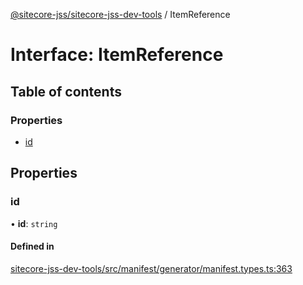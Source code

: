 [@sitecore-jss/sitecore-jss-dev-tools](../README.md) / ItemReference

# Interface: ItemReference

## Table of contents

### Properties

- [id](ItemReference.md#id)

## Properties

### id

• **id**: `string`

#### Defined in

[sitecore-jss-dev-tools/src/manifest/generator/manifest.types.ts:363](https://github.com/Sitecore/jss/blob/f5e773142/packages/sitecore-jss-dev-tools/src/manifest/generator/manifest.types.ts#L363)
